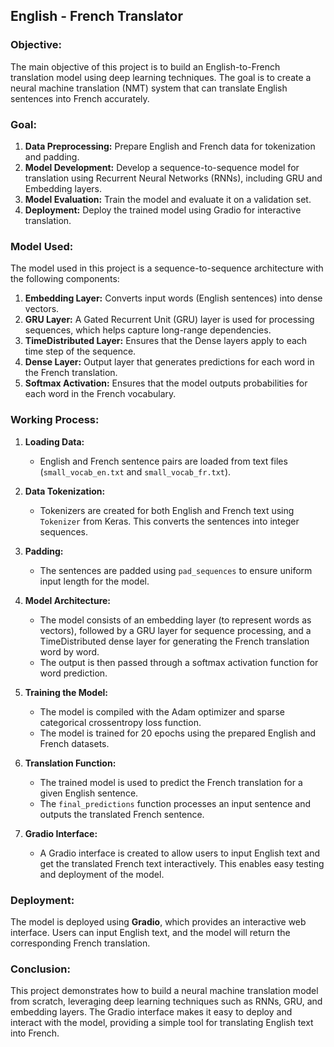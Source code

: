 ## English - French Translator
### **Objective:**
The main objective of this project is to build an English-to-French translation model using deep learning techniques. The goal is to create a neural machine translation (NMT) system that can translate English sentences into French accurately.

### **Goal:**
1. **Data Preprocessing:** Prepare English and French data for tokenization and padding.
2. **Model Development:** Develop a sequence-to-sequence model for translation using Recurrent Neural Networks (RNNs), including GRU and Embedding layers.
3. **Model Evaluation:** Train the model and evaluate it on a validation set.
4. **Deployment:** Deploy the trained model using Gradio for interactive translation.

### **Model Used:**
The model used in this project is a sequence-to-sequence architecture with the following components:
1. **Embedding Layer:** Converts input words (English sentences) into dense vectors.
2. **GRU Layer:** A Gated Recurrent Unit (GRU) layer is used for processing sequences, which helps capture long-range dependencies.
3. **TimeDistributed Layer:** Ensures that the Dense layers apply to each time step of the sequence.
4. **Dense Layer:** Output layer that generates predictions for each word in the French translation.
5. **Softmax Activation:** Ensures that the model outputs probabilities for each word in the French vocabulary.

### **Working Process:**

1. **Loading Data:**
   - English and French sentence pairs are loaded from text files (`small_vocab_en.txt` and `small_vocab_fr.txt`).
   
2. **Data Tokenization:**
   - Tokenizers are created for both English and French text using `Tokenizer` from Keras. This converts the sentences into integer sequences.

3. **Padding:**
   - The sentences are padded using `pad_sequences` to ensure uniform input length for the model.

4. **Model Architecture:**
   - The model consists of an embedding layer (to represent words as vectors), followed by a GRU layer for sequence processing, and a TimeDistributed dense layer for generating the French translation word by word.
   - The output is then passed through a softmax activation function for word prediction.

5. **Training the Model:**
   - The model is compiled with the Adam optimizer and sparse categorical crossentropy loss function.
   - The model is trained for 20 epochs using the prepared English and French datasets.

6. **Translation Function:**
   - The trained model is used to predict the French translation for a given English sentence.
   - The `final_predictions` function processes an input sentence and outputs the translated French sentence.

7. **Gradio Interface:**
   - A Gradio interface is created to allow users to input English text and get the translated French text interactively. This enables easy testing and deployment of the model.

### **Deployment:**
The model is deployed using **Gradio**, which provides an interactive web interface. Users can input English text, and the model will return the corresponding French translation. 


### **Conclusion:**
This project demonstrates how to build a neural machine translation model from scratch, leveraging deep learning techniques such as RNNs, GRU, and embedding layers. The Gradio interface makes it easy to deploy and interact with the model, providing a simple tool for translating English text into French.
